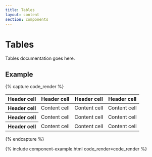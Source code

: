 ```yaml
---
title: Tables
layout: content
section: components
---
```


# Tables

Tables documentation goes here.

## Example

{% capture code_render %}
<div class="table-wrapper">
  <table class="table table-striped">
    <thead>
      <tr>
        <th scope="col">Header cell</th>
        <th scope="col">Header cell</th>
        <th scope="col">Header cell</th>
        <th scope="col">Header cell</th>
      </tr>
    </thead>
    <tbody>
      <tr>
        <th scope="row">Header cell</th>
        <td>Content cell</td>
        <td>Content cell</td>
        <td>Content cell</td>
      </tr>
      <tr>
        <th scope="row">Header cell</th>
        <td>Content cell</td>
        <td>Content cell</td>
        <td>Content cell</td>
      </tr>
      <tr>
        <th scope="row">Header cell</th>
        <td>Content cell</td>
        <td>Content cell</td>
        <td>Content cell</td>
      </tr>
    </tbody>
  </table>
</div>
{% endcapture %}

{% include component-example.html code_render=code_render %}